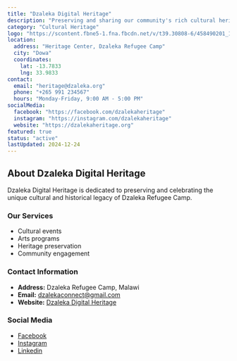 ```yaml
---
title: "Dzaleka Digital Heritage"
description: "Preserving and sharing our community's rich cultural heritage through digital storytelling."
category: "Cultural Heritage"
logo: "https://scontent.fbne5-1.fna.fbcdn.net/v/t39.30808-6/458490201_1670020087180947_543034666053705109_n.jpg?_nc_cat=100&ccb=1-7&_nc_sid=6ee11a&_nc_ohc=rQafULpQHNkQ7kNvgEQBQO-&_nc_zt=23&_nc_ht=scontent.fbne5-1.fna&_nc_gid=Ai74LwJ-A36x2N_LzeVg3X6&oh=00_AYAEEgxhd9EOK6csoGjIBqT29UU8QlAra0zRXTok3G0f_Q&oe=676FF69E"
location:
  address: "Heritage Center, Dzaleka Refugee Camp"
  city: "Dowa"
  coordinates:
    lat: -13.7833
    lng: 33.9833
contact:
  email: "heritage@dzaleka.org"
  phone: "+265 991 234567"
  hours: "Monday-Friday, 9:00 AM - 5:00 PM"
socialMedia:
  facebook: "https://facebook.com/dzalekaheritage"
  instagram: "https://instagram.com/dzalekaheritage"
  website: "https://dzalekaheritage.org"
featured: true
status: "active"
lastUpdated: 2024-12-24
---
```


## About Dzaleka Digital Heritage

Dzaleka Digital Heritage is dedicated to preserving and celebrating the unique cultural and historical legacy of Dzaleka Refugee Camp.

### Our Services
- Cultural events
- Arts programs
- Heritage preservation
- Community engagement

### Contact Information
- **Address:** Dzaleka Refugee Camp, Malawi
- **Email:** dzalekaconnect@gmail.com
- **Website:** [Dzaleka Digital Heritage](https://www.dzaleka.com/)

### Social Media
- [Facebook](https://www.facebook.com/profile.php?id=61565368021895&__cft__[0]=AZVN8Nof_-4ABtz7ECji06jtgh1sffEiTOdbcOxMqwXjhAEY-FTuztwwBz-qwhd9p3HlKAsnnlp4muu9yn-sk_zqK7_i7maWta_VWUoo-JJkBSTTbjDNwAaXMGfOrqNK5xZWM4eZUEiGiCKSu-to1Ck4USjvxBnlWylqcIj-JYEIJLkiSgfXJYmsk6W0ISDUncYP78SRb1YxBRV2H8C1qnqvNFnUHRJDYUNHNYYTEYF5fQ&__tn__=-]K-y-R)
- [Instagram](https://www.instagram.com/dzalekadigitalheritage/?locale=es_US&hl=en)
- [Linkedin](https://www.linkedin.com/company/dzaleka-digital-heritage/)
